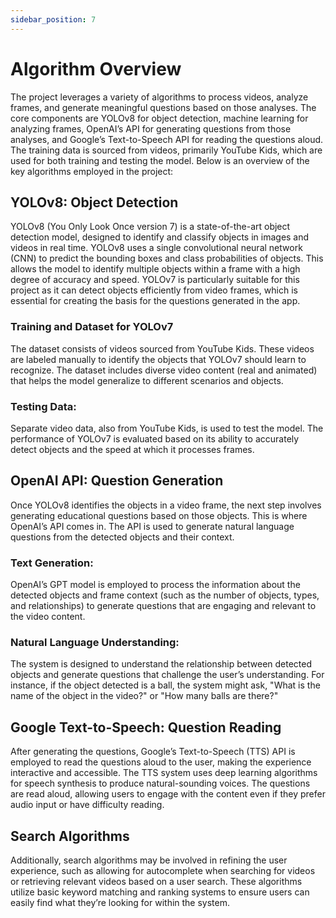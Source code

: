 ```yaml
---
sidebar_position: 7
---
```

# Algorithm Overview
The project leverages a variety of algorithms to process videos, analyze frames, and generate meaningful questions based on those analyses. The core components are YOLOv8 for object detection, machine learning for analyzing frames, OpenAI’s API for generating questions from those analyses, and Google’s Text-to-Speech API for reading the questions aloud. The training data is sourced from videos, primarily YouTube Kids, which are used for both training and testing the model. Below is an overview of the key algorithms employed in the project:

## YOLOv8: Object Detection
YOLOv8 (You Only Look Once version 7) is a state-of-the-art object detection model, designed to identify and classify objects in images and videos in real time. YOLOv8 uses a single convolutional neural network (CNN) to predict the bounding boxes and class probabilities of objects. This allows the model to identify multiple objects within a frame with a high degree of accuracy and speed. YOLOv7 is particularly suitable for this project as it can detect objects efficiently from video frames, which is essential for creating the basis for the questions generated in the app.

### Training and Dataset for YOLOv7
 The dataset consists of videos sourced from YouTube Kids. These videos are labeled manually to identify the objects that YOLOv7 should learn to recognize. The dataset includes diverse video content (real and animated) that helps the model generalize to different scenarios and objects.

### Testing Data: 
Separate video data, also from YouTube Kids, is used to test the model. The performance of YOLOv7 is evaluated based on its ability to accurately detect objects and the speed at which it processes frames.

## OpenAI API: Question Generation
Once YOLOv8 identifies the objects in a video frame, the next step involves generating educational questions based on those objects. This is where OpenAI’s API comes in. The API is used to generate natural language questions from the detected objects and their context.

### Text Generation: 
OpenAI’s GPT model is employed to process the information about the detected objects and frame context (such as the number of objects, types, and relationships) to generate questions that are engaging and relevant to the video content.

### Natural Language Understanding: 
The system is designed to understand the relationship between detected objects and generate questions that challenge the user’s understanding. For instance, if the object detected is a ball, the system might ask, "What is the name of the object in the video?" or "How many balls are there?"

## Google Text-to-Speech: Question Reading
After generating the questions, Google’s Text-to-Speech (TTS) API is employed to read the questions aloud to the user, making the experience interactive and accessible. The TTS system uses deep learning algorithms for speech synthesis to produce natural-sounding voices. The questions are read aloud, allowing users to engage with the content even if they prefer audio input or have difficulty reading.

## Search Algorithms
Additionally, search algorithms may be involved in refining the user experience, such as allowing for autocomplete when searching for videos or retrieving relevant videos based on a user search. These algorithms utilize basic keyword matching and ranking systems to ensure users can easily find what they’re looking for within the system.